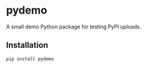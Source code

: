 # pydemo

A small demo Python package for testing PyPI uploads.

## Installation

```bash
pip install pydemo
